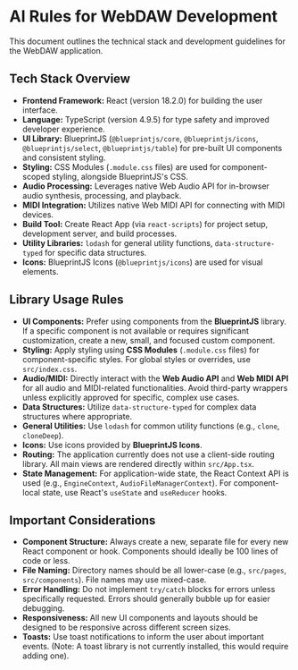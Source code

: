 # AI Rules for WebDAW Development

This document outlines the technical stack and development guidelines for the WebDAW application.

## Tech Stack Overview

*   **Frontend Framework:** React (version 18.2.0) for building the user interface.
*   **Language:** TypeScript (version 4.9.5) for type safety and improved developer experience.
*   **UI Library:** BlueprintJS (`@blueprintjs/core`, `@blueprintjs/icons`, `@blueprintjs/select`, `@blueprintjs/table`) for pre-built UI components and consistent styling.
*   **Styling:** CSS Modules (`.module.css` files) are used for component-scoped styling, alongside BlueprintJS's CSS.
*   **Audio Processing:** Leverages native Web Audio API for in-browser audio synthesis, processing, and playback.
*   **MIDI Integration:** Utilizes native Web MIDI API for connecting with MIDI devices.
*   **Build Tool:** Create React App (via `react-scripts`) for project setup, development server, and build processes.
*   **Utility Libraries:** `lodash` for general utility functions, `data-structure-typed` for specific data structures.
*   **Icons:** BlueprintJS Icons (`@blueprintjs/icons`) are used for visual elements.

## Library Usage Rules

*   **UI Components:** Prefer using components from the **BlueprintJS** library. If a specific component is not available or requires significant customization, create a new, small, and focused custom component.
*   **Styling:** Apply styling using **CSS Modules** (`.module.css` files) for component-specific styles. For global styles or overrides, use `src/index.css`.
*   **Audio/MIDI:** Directly interact with the **Web Audio API** and **Web MIDI API** for all audio and MIDI-related functionalities. Avoid third-party wrappers unless explicitly approved for specific, complex use cases.
*   **Data Structures:** Utilize `data-structure-typed` for complex data structures where appropriate.
*   **General Utilities:** Use `lodash` for common utility functions (e.g., `clone`, `cloneDeep`).
*   **Icons:** Use icons provided by **BlueprintJS Icons**.
*   **Routing:** The application currently does not use a client-side routing library. All main views are rendered directly within `src/App.tsx`.
*   **State Management:** For application-wide state, the React Context API is used (e.g., `EngineContext`, `AudioFileManagerContext`). For component-local state, use React's `useState` and `useReducer` hooks.

## Important Considerations

*   **Component Structure:** Always create a new, separate file for every new React component or hook. Components should ideally be 100 lines of code or less.
*   **File Naming:** Directory names should be all lower-case (e.g., `src/pages`, `src/components`). File names may use mixed-case.
*   **Error Handling:** Do not implement `try/catch` blocks for errors unless specifically requested. Errors should generally bubble up for easier debugging.
*   **Responsiveness:** All new UI components and layouts should be designed to be responsive across different screen sizes.
*   **Toasts:** Use toast notifications to inform the user about important events. (Note: A toast library is not currently installed, this would require adding one).